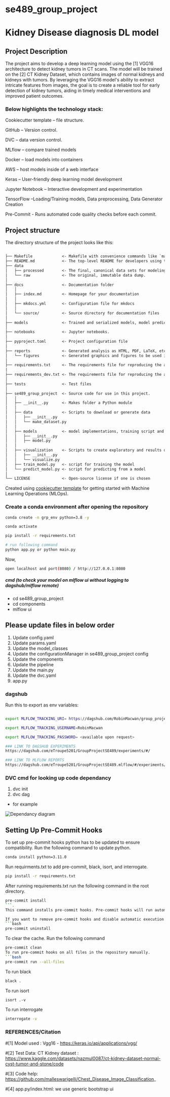 # se489_group_project

# Kidney Disease diagnosis DL model

## Project Description

The project aims to develop a deep learning model using the [1] VGG16 architecture to detect kidney tumors in CT scans. The model will be trained on the [2] CT Kidney Dataset, which contains images of normal kidneys and kidneys with tumors. By leveraging the VGG16 model's ability to extract intricate features from images, the goal is to create a reliable tool for early detection of kidney tumors, aiding in timely medical interventions and improved patient outcomes.

### Below highlights the technology stack:

Cookiecutter template – file structure.

GitHub – Version control.

DVC – data version control.

MLflow – compare trained models

Docker – load models into containers

AWS – host models inside of a web interface

Keras – User-friendly deep learning model development

Jupyter Notebook – Interactive development and experimentation

TensorFlow –Loading/Training models, Data preprocessing, Data Generator Creation

Pre-Commit - Runs automated code quality checks before each commit.

## Project structure

The directory structure of the project looks like this:

```txt

├── Makefile             <- Makefile with convenience commands like `make data` or `make train`
├── README.md            <- The top-level README for developers using this project.
├── data
│   ├── processed        <- The final, canonical data sets for modeling.
│   └── raw              <- The original, immutable data dump.
│
├── docs                 <- Documentation folder
│   │
│   ├── index.md         <- Homepage for your documentation
│   │
│   ├── mkdocs.yml       <- Configuration file for mkdocs
│   │
│   └── source/          <- Source directory for documentation files
│
├── models               <- Trained and serialized models, model predictions, or model summaries
│
├── notebooks            <- Jupyter notebooks.
│
├── pyproject.toml       <- Project configuration file
│
├── reports              <- Generated analysis as HTML, PDF, LaTeX, etc.
│   └── figures          <- Generated graphics and figures to be used in reporting
│
├── requirements.txt     <- The requirements file for reproducing the analysis environment
|
├── requirements_dev.txt <- The requirements file for reproducing the analysis environment
│
├── tests                <- Test files
│
├── se489_group_project  <- Source code for use in this project.
│   │
│   ├── __init__.py      <- Makes folder a Python module
│   │
│   ├── data             <- Scripts to download or generate data
│   │   ├── __init__.py
│   │   └── make_dataset.py
│   │
│   ├── models           <- model implementations, training script and prediction script
│   │   ├── __init__.py
│   │   ├── model.py
│   │
│   ├── visualization    <- Scripts to create exploratory and results oriented visualizations
│   │   ├── __init__.py
│   │   └── visualize.py
│   ├── train_model.py   <- script for training the model
│   └── predict_model.py <- script for predicting from a model
│
└── LICENSE              <- Open-source license if one is chosen
```

Created using [cookiecutter template](https://github.com/cookiecutter/cookiecutter) for getting
started with Machine Learning Operations (MLOps).

### Create a conda environment after opening the repository

```bash
conda create -n grp_env python=3.8 -y
```

```bash
conda activate
```

```bash
pip install -r requirements.txt
```

```bash
# run following command
python app.py or python main.py
```

Now,
```bash
open localhost and port(8080) / http://127.0.0.1:8080
```

##### cmd (to check your model on mlflow ui without logging to dagshub/mlflow remote)
- cd se489_group_project
- cd components
- mlflow ui

## Please update files in below order

1. Update config.yaml
2. Update params.yaml
3. Update the model_classes
4. Update the configurationManager in se489_group_project config
5. Update the components
6. Update the pipeline
7. Update the main.py
8. Update the dvc.yaml <optional>
9. app.py

### dagshub

Run this to export as env variables:

```bash

export MLFLOW_TRACKING_URI= https://dagshub.com/RobinMacwan/group_project_se489.mlflow

export MLFLOW_TRACKING_USERNAME=RobinMacwan

export MLFLOW_TRACKING_PASSWORD= <available upon request>

### LINK TO DAGSHUB EXPERIMENTS
https://dagshub.com/eTroupe5201/GroupProjectSE489/experiments/#/

### LINK TO MLFLOW REPORTS
https://dagshub.com/eTroupe5201/GroupProjectSE489.mlflow/#/experiments/0?searchFilter=&orderByKey=attributes.start_time&orderByAsc=false&startTime=ALL&lifecycleFilter=Active&modelVersionFilter=All+Runs&datasetsFilter=W10%3D

```

### DVC cmd for looking up code dependancy

1. dvc init
2. dvc dag

- for example

![Dependancy diagram](image.png)

## Setting Up Pre-Commit Hooks
To set up pre-commit hooks python has to be updated to ensure compatibility. Run the following command to update python.
```bash
conda install python=3.11.0
```
Run requirments.txt to add pre-commit, black, isort, and interrogate.
```bash
pip install -r requirements.txt
```
After running requirements.txt run the following command in the root directory.
```bash
pre-commit install
```.
This command installs pre-commit hooks. Pre-commit hooks will run automatically on every commit

If you want to remove pre-commit hooks and disable automatic execution. Run the following command
```bash
pre-commit uninstall
```
To clear the cache. Run the following command
```bash
pre-commit clean
To run pre-commit hooks on all files in the repository manually.
```bash
pre-commit run --all-files
```

To run black
```bash
black .
```

To run isort
```bash
isort .-v
```

To run interrogate
```bash
interrogate -v
```

### REFERENCES/Citation

#[1] Model used : Vgg16 - https://keras.io/api/applications/vgg/

#[2] Test Data: CT Kidney dataset : https://www.kaggle.com/datasets/nazmul0087/ct-kidney-dataset-normal-cyst-tumor-and-stone/code

#[3] Code help: https://github.com/malleswarigelli/Chest_Disease_Image_Classification_

#[4] app.py/index.html: we use generic bootstrap ui
